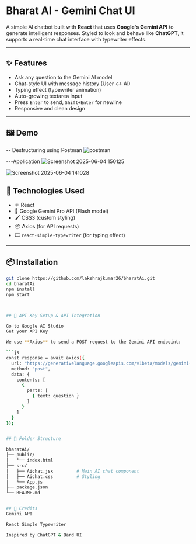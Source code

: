 # Bharat AI - Gemini Chat UI

A simple AI chatbot built with **React** that uses **Google's Gemini API** to generate intelligent responses. Styled to look and behave like **ChatGPT**, it supports a real-time chat interface with typewriter effects.

---

## ✨ Features

- Ask any question to the Gemini AI model
- Chat-style UI with message history (User ↔️ AI)
- Typing effect (typewriter animation)
- Auto-growing textarea input
- Press `Enter` to send, `Shift+Enter` for newline
- Responsive and clean design

---

## 🖼 Demo

-- Destructuring using Postman
![postman](https://github.com/user-attachments/assets/f1ef6f4e-2fac-4036-906c-672e5ba72e1b)

---Application 
![Screenshot 2025-06-04 150125](https://github.com/user-attachments/assets/7558ea57-cb2b-47ee-a71d-ce34fe878110)

![Screenshot 2025-06-04 141028](https://github.com/user-attachments/assets/15c52d07-a66b-4854-8f0a-1ce79004e556)


## 🚀 Technologies Used

- ⚛️ React
- 💬 Google Gemini Pro API (Flash model)
- 🖌 CSS3 (custom styling)
- 📦 Axios (for API requests)
- 🎞 `react-simple-typewriter` (for typing effect)

---

## 📦 Installation

```bash
git clone https://github.com/lakshrajkumar26/bharatAi.git
cd bharatAi
npm install
npm start



## 🔑 API Key Setup & API Integration

Go to Google AI Studio
Get your API Key

We use **Axios** to send a POST request to the Gemini API endpoint:

```js
const response = await axios({
  url: "https://generativelanguage.googleapis.com/v1beta/models/gemini-2.0-flash:generateContent?key=YOUR_API_KEY",
  method: "post",
  data: {
    contents: [
      {
        parts: [
          { text: question }
        ]
      }
    ]
  }
});


## 📁 Folder Structure

bharatAi/
├── public/
│   └── index.html
├── src/
│   ├── Aichat.jsx         # Main AI chat component
│   ├── Aichat.css         # Styling
│   └── App.js
├── package.json
└── README.md


## 🧠 Credits
Gemini API

React Simple Typewriter

Inspired by ChatGPT & Bard UI


